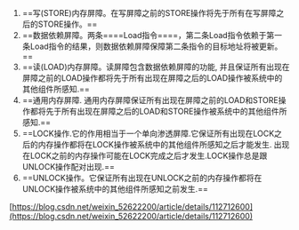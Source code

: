 1. ==写(STORE)内存屏障。在写屏障之前的STORE操作将先于所有在写屏障之后的STORE操作。==
2. ==数据依赖屏障。两条====Load指令====，第二条Load指令依赖于第一条Load指令的结果，则数据依赖屏障保障第二条指令的目标地址将被更新。==
3. ==读(LOAD)内存屏障。读屏障包含数据依赖屏障的功能, 并且保证所有出现在屏障之前的LOAD操作都将先于所有出现在屏障之后的LOAD操作被系统中的其他组件所感知.==
4. ==通用内存屏障. 通用内存屏障保证所有出现在屏障之前的LOAD和STORE操作都将先于所有出现在屏障之后的LOAD和STORE操作被系统中的其他组件所感知.==
5. ==LOCK操作.它的作用相当于一个单向渗透屏障.它保证所有出现在LOCK之后的内存操作都将在LOCK操作被系统中的其他组件所感知之后才能发生. 出现在LOCK之前的内存操作可能在LOCK完成之后才发生.LOCK操作总是跟UNLOCK操作配对出现.==
6. ==UNLOCK操作。它保证所有出现在UNLOCK之前的内存操作都将在UNLOCK操作被系统中的其他组件所感知之前发生.==

[https://blog.csdn.net/weixin_52622200/article/details/112712600](https://blog.csdn.net/weixin_52622200/article/details/112712600)